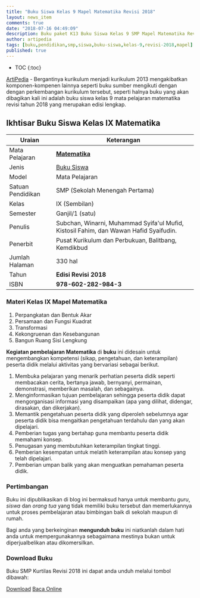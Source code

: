 ```yaml
---
title: "Buku Siswa Kelas 9 Mapel Matematika Revisi 2018"
layout: news_item
comments: true
date: "2018-07-16 04:49:09"
description: Buku paket K13 Buku Siswa Kelas 9 SMP Mapel Matematika Revisi 2018 berisi materi tentang Perpangkatan dan Bentuk Akar, Persamaan dan Fungsi Kuadrat, Transformasi, Kekongruenan dan Kesebangunan, dan Bangun Ruang Sisi Lengkung.
author: artipedia
tags: [buku,pendidikan,smp,siswa,buku-siswa,kelas-9,revisi-2018,mapel]
published: true
---
```

* TOC
{:toc}

<script type="application/ld+json">
{
  "@context":"http://schema.org",
  "@type":"Book",
  "name" : "{{ page.title }}",
  "author": {
    "@type":"Person",
    "name":"Subchan, Winarni, Muhammad Syifa'ul Mufid, Kistosil Fahim, dan Wawan Hafid Syaifudin."
  },
  "url" : "{{ site.url }}{{ page.url }}",
  "workExample" : [{
    "@type": "Book",
    "isbn": "978-602-282-984-3",
    "bookEdition": "Revisi 2018",
    "bookFormat": "http://schema.org/Hardcover",
    "potentialAction":{
    "@type":"ReadAction",
    "target":
      {
        "@type":"EntryPoint",
        "urlTemplate":"{{ site.url }}{{ page.url }}",
        "actionPlatform":[
          "http://schema.org/DesktopWebPlatform",
          "http://schema.org/IOSPlatform",
          "http://schema.org/AndroidPlatform"
        ]
      }
      }
    }
    ]
    }
 
</script>

[ArtiPedia](/ "ArtiPedia") - Bergantinya kurikulum menjadi kurikulum 2013 mengakibatkan komponen-kompenen lainnya seperti buku sumber mengikuti dengan dengan perkembangan kurikulum tersebut, seperti halnya buku yang akan dibagikan kali ini adalah buku siswa kelas 9 mata pelajaran matematika revisi tahun 2018 yang merupakan edisi lengkap.

## Ikhtisar Buku Siswa Kelas IX Matematika

|Uraian|Keterangan|
| --- | --- |
|Mata Pelajaran|<a href="/wiki/buku-siswa-kelas-9-smp-mapel-matematika-revisi-2018.html" title="Buku siswa Kelas 9 SMP Mapel Matematika Revisi 2018"><strong>Matematika</strong></a>|
|Jenis|<a href="/buku" title="Buku Siswa" target="_blank">Buku Siswa</a>|
|Model|Mata Pelajaran|
|Satuan Pendidikan|SMP (Sekolah Menengah Pertama)|
Kelas|IX (Sembilan)|
|Semester|Ganjil/1 (satu)|
Penulis|Subchan, Winarni, Muhammad Syifa'ul Mufid, Kistosil Fahim, dan Wawan Hafid Syaifudin.|
|Penerbit|Pusat Kurikulum dan Perbukuan, Balitbang, Kemdikbud|
|Jumlah Halaman|330 hal|
|Tahun|<strong>Edisi Revisi 2018</strong>|
|ISBN|<strong>978-602-282-984-3</strong>|

### Materi Kelas IX Mapel Matematika

1. Perpangkatan dan Bentuk Akar
2. Persamaan dan Fungsi Kuadrat
3. Transformasi
4. Kekongruenan dan Kesebangunan
5. Bangun Ruang Sisi Lengkung

<b>Kegiatan pembelajaran Matematika</b> di <b>buku</b> ini didesain untuk mengembangkan kompetensi (sikap, pengetahuan, dan keterampilan) peserta didik melalui aktivitas yang bervariasi sebagai berikut.
<ol><li>Membuka pelajaran yang menarik perhatian peserta didik seperti membacakan cerita, bertanya jawab, bernyanyi, permainan, demonstrasi, memberikan masalah, dan sebagainya.</li><li>Menginformasikan tujuan pembelajaran sehingga peserta didik dapat mengorganisasi informasi yang disampaikan (apa yang dilihat, didengar, dirasakan, dan dikerjakan).</li><li>Memantik pengetahuan peserta didik yang diperoleh sebelumnya agar peserta didik bisa mengaitkan pengetahuan terdahulu dan yang akan dipelajari.</li><li>Pemberian tugas yang bertahap guna membantu peserta didik memahami konsep.</li><li>Penugasan yang membutuhkan keterampilan tingkat tinggi.</li><li>Pemberian kesempatan untuk melatih keterampilan atau konsep yang telah dipelajari.</li><li>Pemberian umpan balik yang akan menguatkan pemahaman peserta didik.</li></ol>
  
### Pertimbangan
Buku ini dipublikasikan di blog ini bermaksud hanya untuk membantu _guru_, _siswa_ dan _orang tua_ yang tidak memiliki buku tersebut dan memerlukannya untuk proses pembelajaran atau bimbingan baik di sekolah maupun di rumah.

Bagi anda yang berkeinginan <b>mengunduh buku</b> ini niatkanlah dalam hati anda untuk mempergunakannya sebagaimana mestinya bukan untuk diperjualbelikan atau dikomersilkan.
  
### Download Buku
Buku SMP Kurtilas Revisi 2018 ini dapat anda unduh melalui tombol dibawah:
<p class="center"><a class="button download" href="https://docs.google.com/uc?export=download&id=1jGT-4r578yN_l04PImMAmYJUT04JOgh1" rel="nofollow" target="_blank" title="Download">Download</a>
<a class="button demo open-dialog" href="https://drive.google.com/file/d/1jGT-4r578yN_l04PImMAmYJUT04JOgh1/preview" Title="Baca Online" rel="nofollow">Baca Online</a></p>
